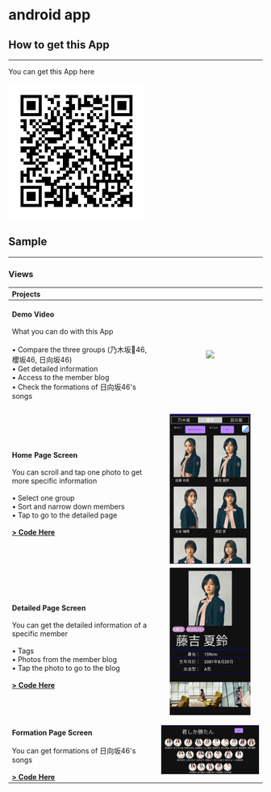 # android app

## How to get this App
------------

You can get this App here

![](./readme/Sakamichi_app_apk.png)


## Sample
------------

### Views

| Projects |  |
|:-----|:---------:|
| <br>**Demo Video**<br><br>What you can do with this App<br><br> • Compare the three groups (乃木坂46, 櫻坂46, 日向坂46)<br> • Get detailed information<br> • Access to the member blog<br> • Check the formations of 日向坂46's songs<br><br> | <img src="readme/SakamichiDemo.gif" width="160"> |  
|  |  |  
| <br>**Home Page Screen**<br><br>You can scroll and tap one photo to get more specific information<br><br> • Select one group<br>• Sort and narrow down members<br> • Tap to go to the detailed page<br><br>**[> Code Here](app/src/main/java/io/kokoichi/sample/sakamichiapp/ui/home)** | <img src="readme/ScreenShots/HomeScreen.png" width="160"> |  
| <br>**Detailed Page Screen**<br><br>You can get the detailed information of a specific member<br><br> • Tags<br> • Photos from the member blog<br> • Tap the photo to go to the blog<br><br>**[> Code Here](app/src/main/java/io/kokoichi/sample/sakamichiapp/ui/detailedPage)** | <img src="readme/ScreenShots/DetailedScreen.png" width="160"> |  
| <br>**Formation Page Screen**<br><br>You can get formations of 日向坂46's songs<br><br> **[> Code Here](app/src/main/java/io/kokoichi/sample/sakamichiapp/ui/formationPage)** | <img src="readme/screenshots/FormationScreen.png" width="320"> |  

